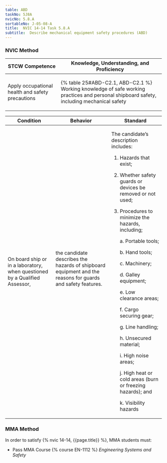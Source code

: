 ```yaml
---
table: ABD
taskNo: 5J8A
nvicNo: 5.8.A 
sortableNo: J-05-08-A
title:  NVIC 14-14 Task 5.8.A 
subtitle:  Describe mechanical equipment safety procedures (ABD)
---
```






### NVIC Method

<a style="display:none;" onclick="togglevisibility('nvic_methods')" >Show NVIC method.</a>

<div id='nvic_methods' class='show'>

<table>
<thead>
<tr>
<th class='forty'> STCW Competence </th>
<th class='sixty'> Knowledge, Understanding, and Proficiency </th>
</tr>
</thead>

<tbody>
<tr><td markdown='1'>

Apply occupational health and safety precautions

</td><td markdown='1'>

{% table 25#ABD-C2.1, ABD-C2.1 %} Working knowledge of safe working practices and personal shipboard safety, including mechanical safety		

</td></tr>


</tbody>
</table>


<table>
<thead>
<tr><th class='twenty'>  Condition </th><th class='twenty'> Behavior </th><th  class='sixty'>Standard </th></tr>
</thead>
<tbody >



<tr><td markdown='1'>

On board ship or in a laboratory, when questioned by a Qualified Assessor,

</td><td markdown='1'>

the candidate describes the hazards of shipboard equipment and the reasons for guards and safety features.

<br>

<div class="tooltip" markdown='1'>



</div>


</td><td markdown='1'>

The candidate’s description includes:

1. Hazards that exist;
2. Whether safety guards or devices be removed or not used;
3. Procedures to minimize the hazards, including;

	a. Portable tools;

	b. Hand tools;

	c. Machinery;

	d. Galley equipment;

	e. Low clearance areas;

	f. Cargo securing gear;

	g. Line handling;

	h. Unsecured material;

	i. High noise areas;

	j. High heat or cold areas (burn or freezing hazards); and

	k. Visibility hazards 

</td></tr>
</tbody>
</table>
</div>


### MMA Method

In order to satisfy  {% nvic 14-14, {{page.title}}  %}, MMA students must:

* Pass MMA Course {% course EN-1112 %}  *Engineering Systems and Safety*
